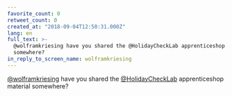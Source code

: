 ```yaml
---
favorite_count: 0
retweet_count: 0
created_at: "2018-09-04T12:50:31.000Z"
lang: en
full_text: >-
  @wolframkriesing have you shared the @HolidayCheckLab apprenticeshop material
  somewhere?
in_reply_to_screen_name: wolframkriesing
---
```


[@wolframkriesing](https://twitter.com/wolframkriesing) have you shared the
[@HolidayCheckLab](https://twitter.com/HolidayCheckLab) apprenticeshop material
somewhere?
